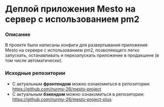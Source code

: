 # Деплой приложения Mesto на сервер с использованием pm2

### Описание
В проекте были написаны конфиги для развертывания приложения Mesto на сервере с использованием pm2, позволяющего легко запускать, останавливать и перезапускать приложение в продакшене (в том числе автоматически).

### Исходные репозитории
- С актуальным **фронтендом** можно ознакомиться в репозитории: https://github.com/nurmy-26/mesto-project
- С актуальным **бэкендом** можно ознакомиться в репозитории: https://github.com/nurmy-26/mesto-project-plus

<!--
### Info
- IP адрес 158.160.141.223
- Frontend https://nurmy-mesto.nomorepartiesco.ru/
- Backend https://api.nurmy-mesto.nomorepartiesco.ru/
-->
